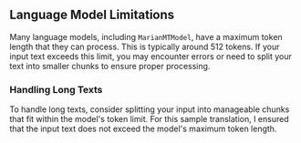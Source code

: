 ## Language Model Limitations

Many language models, including `MarianMTModel`, have a maximum token length that they can process. This is typically around 512 tokens. If your input text exceeds this limit, you may encounter errors or need to split your text into smaller chunks to ensure proper processing.

### Handling Long Texts

To handle long texts, consider splitting your input into manageable chunks that fit within the model's token limit. For this sample translation, I ensured that the input text does not exceed the model's maximum token length.
